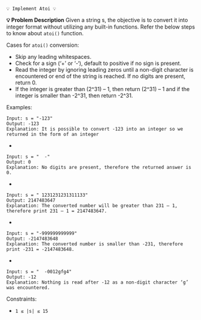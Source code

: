     💡 Implement Atoi 💡

**💡 Problem Description**
Given a string s, the objective is to convert it into integer format without utilizing any built-in functions. Refer the below steps to know about `atoi()` function.

Cases for `atoi()` conversion:

- Skip any leading whitespaces.
- Check for a sign (‘+’ or ‘-‘), default to positive if no sign is present.
- Read the integer by ignoring leading zeros until a non-digit character is encountered or end of the string is reached. If no digits are present, return 0.
- If the integer is greater than (2^31) – 1, then return (2^31) – 1 and if the integer is smaller than -2^31, then return -2^31.

Examples:

    Input: s = "-123"
    Output: -123
    Explanation: It is possible to convert -123 into an integer so we returned in the form of an integer
- 

    Input: s = "  -"
    Output: 0
    Explanation: No digits are present, therefore the returned answer is 0.
- 

    Input: s = " 1231231231311133"
    Output: 2147483647
    Explanation: The converted number will be greater than 231 – 1, therefore print 231 – 1 = 2147483647.
- 

    Input: s = "-999999999999"
    Output: -2147483648
    Explanation: The converted number is smaller than -231, therefore print -231 = -2147483648.
- 

    Input: s = "  -0012gfg4"
    Output: -12
    Explanation: Nothing is read after -12 as a non-digit character ‘g’ was encountered.

Constraints:
- `1 ≤ |s| ≤ 15`
